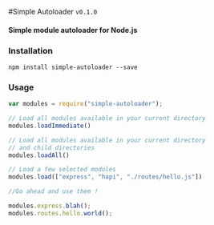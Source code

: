 #Simple Autoloader `v0.1.0`
#### Simple module autoloader for Node.js

### Installation
`npm install simple-autoloader --save`

### Usage

```js
var modules = require("simple-autoloader");

// Load all modules available in your current directory
modules.loadImmediate()

// Load all modules available in your current directory
// and child directories
modules.loadAll()

// Load a few selected modules
modules.load(["express", "hapi", "./routes/hello.js"])

//Go ahead and use them !

modules.express.blah();
modules.routes.hello.world();

```

